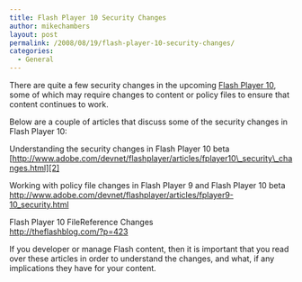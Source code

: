 ```yaml
---
title: Flash Player 10 Security Changes
author: mikechambers
layout: post
permalink: /2008/08/19/flash-player-10-security-changes/
categories:
  - General
---
```



There are quite a few security changes in the upcoming [Flash Player 10][1], some of which may require changes to content or policy files to ensure that content continues to work.

Below are a couple of articles that discuss some of the security changes in Flash Player 10:  
<!--more-->

  
Understanding the security changes in Flash Player 10 beta  
[http://www.adobe.com/devnet/flashplayer/articles/fplayer10\_security\_changes.html][2]

Working with policy file changes in Flash Player 9 and Flash Player 10 beta  
<http://www.adobe.com/devnet/flashplayer/articles/fplayer9-10_security.html>

Flash Player 10 FileReference Changes  
<http://theflashblog.com/?p=423>

If you developer or manage Flash content, then it is important that you read over these articles in order to understand the changes, and what, if any implications they have for your content.

 [1]: http://labs.adobe.com/technologies/flashplayer10/
 [2]: http://www.adobe.com/devnet/flashplayer/articles/fplayer10_security_changes.html